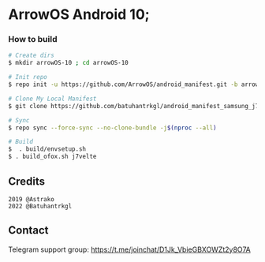 # ArrowOS Android 10;

### How to build ###

```bash
# Create dirs
$ mkdir arrowOS-10 ; cd arrowOS-10

# Init repo
$ repo init -u https://github.com/ArrowOS/android_manifest.git -b arrow-10.0

# Clone My Local Manifest
$ git clone https://github.com/batuhantrkgl/android_manifest_samsung_j7velte/ -b arrowOS-10-test .repo/local_manifests

# Sync
$ repo sync --force-sync --no-clone-bundle -j$(nproc --all)

# Build
$  . build/envsetup.sh
$ . build_ofox.sh j7velte
```

## Credits
```
2019 @Astrako
2022 @Batuhantrkgl
```

## Contact
Telegram support group: https://t.me/joinchat/D1Jk_VbieGBXOWZt2y8O7A
